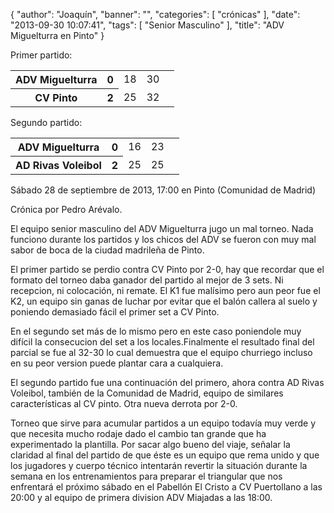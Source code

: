 {
  "author": "Joaquín", 
  "banner": "", 
  "categories": [
    "crónicas"
  ], 
  "date": "2013-09-30 10:07:41", 
  "tags": [
    "Senior Masculino"
  ], 
  "title": "ADV Miguelturra en Pinto"
}

Primer partido:

<table>
  <tr>
	<th>ADV Miguelturra</th><th>0</th>
	<td>18</td><td>30</td><td></td>
  </tr>
  <tr>
	<th>CV Pinto</th><th>2</th>
	<td>25</td><td>32</td><td></td>
  </tr>
</table>

Segundo partido:

<table>
  <tr>
	<th>ADV Miguelturra</th><th>0</th>
	<td>16</td><td>23</td><td></td>
  </tr>
  <tr>
	<th>AD Rivas Voleibol</th><th>2</th>
	<td>25</td><td>25</td><td></td>
  </tr>
</table>

Sábado 28 de septiembre de 2013, 17:00 en Pinto (Comunidad de Madrid)

Crónica por Pedro Arévalo.

El equipo senior masculino del ADV Miguelturra jugo un mal torneo. Nada funciono durante los partidos y los chicos del ADV se fueron con muy mal sabor de boca de la ciudad madrileña de Pinto. 

El primer partido se perdio contra CV Pinto por 2-0, hay que recordar que el formato del torneo daba ganador del partido al mejor de 3 sets. Ni recepcion, ni colocación, ni remate. El K1 fue malísimo pero aun peor fue el K2, un equipo sin ganas de luchar por evitar que el balón callera al suelo y poniendo demasiado fácil el primer set a CV Pinto. 

En el segundo set más de lo mismo pero en este caso poniendole muy difícil la consecucion del set a los locales.Finalmente el resultado final del parcial se fue al 32-30 lo cual demuestra que el equipo churriego incluso en su peor version puede plantar cara a cualquiera.

El segundo partido fue una continuación del primero, ahora contra AD Rivas Voleibol, también de la Comunidad de Madrid, equipo de similares características al CV pinto. Otra nueva derrota por 2-0.

Torneo que sirve para acumular partidos a un equipo todavía muy verde y que necesita mucho rodaje dado el cambio tan grande que ha experimentado la plantilla. Por sacar algo bueno del viaje, señalar la claridad al final del partido de que éste es un equipo que rema unido y que los jugadores y cuerpo técnico intentarán revertir la situación durante la semana en los entrenamientos para preparar el triangular que nos enfrentará el próximo sábado en el Pabellón El Cristo a CV Puertollano a las 20:00 y al equipo de primera division ADV Miajadas a las 18:00.

